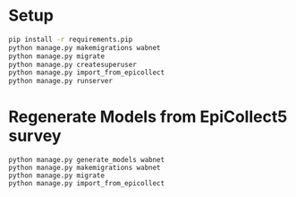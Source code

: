 # Setup

```bash
pip install -r requirements.pip
python manage.py makemigrations wabnet
python manage.py migrate
python manage.py createsuperuser
python manage.py import_from_epicollect
python manage.py runserver
```

# Regenerate Models from EpiCollect5 survey

```
python manage.py generate_models wabnet
python manage.py makemigrations wabnet
python manage.py migrate
python manage.py import_from_epicollect
```

